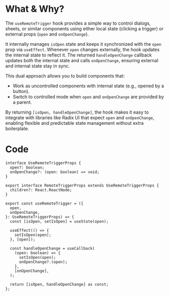 # What & Why?

The `useRemoteTrigger` hook provides a simple way to control dialogs, sheets, or similar components using either local state (clicking a trigger) or external props (`open` and `onOpenChange`).

It internally manages `isOpen` state and keeps it synchronized with the `open` prop via `useEffect`. Whenever `open` changes externally, the hook updates the internal state to reflect it. The returned `handleOpenChange` callback updates both the internal state and calls `onOpenChange`, ensuring external and internal state stay in sync.

This dual approach allows you to build components that:

- Work as uncontrolled components with internal state (e.g., opened by a button).
- Switch to controlled mode when `open` and `onOpenChange` are provided by a parent.

By returning `[isOpen, handleOpenChange]`, the hook makes it easy to integrate with libraries like Radix UI that expect `open` and `onOpenChange`, enabling flexible and predictable state management without extra boilerplate.

# Code

```tsx
interface UseRemoteTriggerProps {
  open?: boolean;
  onOpenChange?: (open: boolean) => void;
}

export interface RemoteTriggerProps extends UseRemoteTriggerProps {
  children?: React.ReactNode;
}

export const useRemoteTrigger = ({
  open,
  onOpenChange,
}: UseRemoteTriggerProps) => {
  const [isOpen, setIsOpen] = useState(open);

  useEffect(() => {
    setIsOpen(open);
  }, [open]);

  const handleOpenChange = useCallback(
    (open: boolean) => {
      setIsOpen(open);
      onOpenChange?.(open);
    },
    [onOpenChange],
  );

  return [isOpen, handleOpenChange] as const;
};
```
